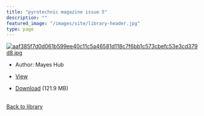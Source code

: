 ```yaml
---
title: "pyrotechnic magazine issue 5"
description: ""
featured_image: "/images/site/library-header.jpg"
type: page
---
```


<a href="" target="_blank">![aaf385f7d0d061b599ee40c11c5a46581d118c7f6bb1c573cbefc53e3cd379d8.jpg](/images/library/aaf385f7d0d061b599ee40c11c5a46581d118c7f6bb1c573cbefc53e3cd379d8.jpg)</a>
* Author: Mayes Hub
* <a href="" target="_blank">View</a>

* [Download]() (121.9 MB)

<br />[Back to library](/library/)
